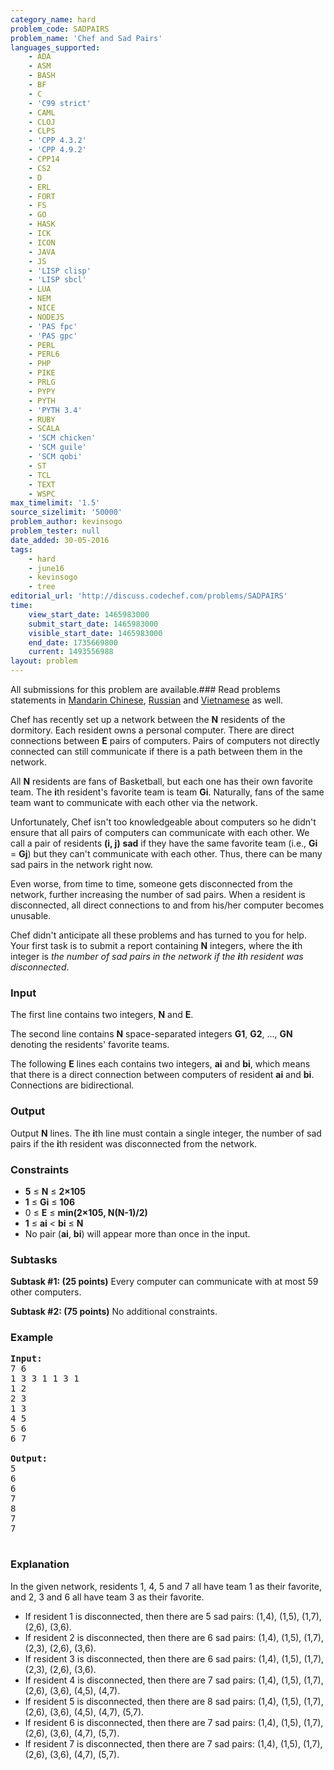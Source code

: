 ```yaml
---
category_name: hard
problem_code: SADPAIRS
problem_name: 'Chef and Sad Pairs'
languages_supported:
    - ADA
    - ASM
    - BASH
    - BF
    - C
    - 'C99 strict'
    - CAML
    - CLOJ
    - CLPS
    - 'CPP 4.3.2'
    - 'CPP 4.9.2'
    - CPP14
    - CS2
    - D
    - ERL
    - FORT
    - FS
    - GO
    - HASK
    - ICK
    - ICON
    - JAVA
    - JS
    - 'LISP clisp'
    - 'LISP sbcl'
    - LUA
    - NEM
    - NICE
    - NODEJS
    - 'PAS fpc'
    - 'PAS gpc'
    - PERL
    - PERL6
    - PHP
    - PIKE
    - PRLG
    - PYPY
    - PYTH
    - 'PYTH 3.4'
    - RUBY
    - SCALA
    - 'SCM chicken'
    - 'SCM guile'
    - 'SCM qobi'
    - ST
    - TCL
    - TEXT
    - WSPC
max_timelimit: '1.5'
source_sizelimit: '50000'
problem_author: kevinsogo
problem_tester: null
date_added: 30-05-2016
tags:
    - hard
    - june16
    - kevinsogo
    - tree
editorial_url: 'http://discuss.codechef.com/problems/SADPAIRS'
time:
    view_start_date: 1465983000
    submit_start_date: 1465983000
    visible_start_date: 1465983000
    end_date: 1735669800
    current: 1493556988
layout: problem
---
```

All submissions for this problem are available.###  Read problems statements in [Mandarin Chinese](http://www.codechef.com/download/translated/JUNE16/mandarin/SADPAIRS.pdf), [Russian](http://www.codechef.com/download/translated/JUNE16/russian/SADPAIRS.pdf) and [Vietnamese](http://www.codechef.com/download/translated/JUNE16/vietnamese/SADPAIRS.pdf) as well.

Chef has recently set up a network between the **N** residents of the dormitory. Each resident owns a personal computer. There are direct connections between **E** pairs of computers. Pairs of computers not directly connected can still communicate if there is a path between them in the network.

All **N** residents are fans of Basketball, but each one has their own favorite team. The **i**th resident's favorite team is team **Gi**. Naturally, fans of the same team want to communicate with each other via the network.

Unfortunately, Chef isn't too knowledgeable about computers so he didn't ensure that all pairs of computers can communicate with each other. We call a pair of residents **(i, j)** **sad** if they have the same favorite team (i.e., **Gi** = **Gj**) but they can't communicate with each other. Thus, there can be many sad pairs in the network right now.

Even worse, from time to time, someone gets disconnected from the network, further increasing the number of sad pairs. When a resident is disconnected, all direct connections to and from his/her computer becomes unusable.

Chef didn't anticipate all these problems and has turned to you for help. Your first task is to submit a report containing **N** integers, where the **i**th integer is *the number of sad pairs in the network if the **i**th resident was disconnected*.

### Input

The first line contains two integers, **N** and **E**.

The second line contains **N** space-separated integers **G1**, **G2**, ..., **GN** denoting the residents' favorite teams.

The following **E** lines each contains two integers, **ai** and **bi**, which means that there is a direct connection between computers of resident **ai** and **bi**. Connections are bidirectional.

### Output

Output **N** lines. The **i**th line must contain a single integer, the number of sad pairs if the **i**th resident was disconnected from the network.

### Constraints

- **5** ≤ **N** ≤ **2×105**
- **1** ≤ **Gi** ≤ **106**
- 0 ≤ **E** ≤ **min(2×105, **N(N-1)/2**)**
- **1** ≤ **ai** < **bi** ≤ **N**
- No pair (**ai**, **bi**) will appear more than once in the input.

### Subtasks

**Subtask #1: (25 points)** Every computer can communicate with at most 59 other computers.

**Subtask #2: (75 points)** No additional constraints.

### Example

<pre><b>Input:</b>
<tt>7 6
1 3 3 1 1 3 1
1 2
2 3
1 3
4 5
5 6
6 7
</tt>
<b>Output:</b>
<tt>5
6
6
7
8
7
7
</tt>
</pre>
### Explanation

In the given network, residents 1, 4, 5 and 7 all have team 1 as their favorite, and 2, 3 and 6 all have team 3 as their favorite.

- If resident 1 is disconnected, then there are 5 sad pairs: (1,4), (1,5), (1,7), (2,6), (3,6).
- If resident 2 is disconnected, then there are 6 sad pairs: (1,4), (1,5), (1,7), (2,3), (2,6), (3,6).
- If resident 3 is disconnected, then there are 6 sad pairs: (1,4), (1,5), (1,7), (2,3), (2,6), (3,6).
- If resident 4 is disconnected, then there are 7 sad pairs: (1,4), (1,5), (1,7), (2,6), (3,6), (4,5), (4,7).
- If resident 5 is disconnected, then there are 8 sad pairs: (1,4), (1,5), (1,7), (2,6), (3,6), (4,5), (4,7), (5,7).
- If resident 6 is disconnected, then there are 7 sad pairs: (1,4), (1,5), (1,7), (2,6), (3,6), (4,7), (5,7).
- If resident 7 is disconnected, then there are 7 sad pairs: (1,4), (1,5), (1,7), (2,6), (3,6), (4,7), (5,7).

